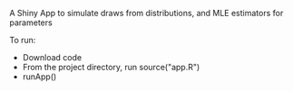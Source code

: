 A Shiny App to simulate draws from distributions, and MLE estimators for parameters

To run: 

- Download code
- From the project directory, run source("app.R")
- runApp()

